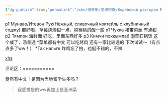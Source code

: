 ```yaml
---
{"dg-publish":true,"permalink":"/xhs/俄罗斯/圣彼得堡/Корейский ресторан МаккоЛи/","tags":["rednote","圣彼得堡"],"created":"2025-03-17T22:35:46.578+08:00","updated":"2025-03-20T22:46:14.392+08:00"}
---
```


 

p1 Мунвао/Итевон Рук(Нежный, сливочный коктейль с клубничный соджу) 都好喝，草莓烧酒甜一点，猕猴桃的酸一些
p1 Чукка 裙带菜丝 有点甜
p2 Тямпон 海鲜面 好吃，里面东西好多
p3 Кимчи поккымпаб 泡菜石锅饭 这个咸了，汤普通
*菜单都有中文 可以吃烤肉 还有一家比较远的 下次试试～（有点点多了ww！）
*Так нальге 炸鸡忘了拍，也挺不错的，不辣

[xhs](https://www.xiaohongshu.com/explore/63e6c66f0000000012030bb9?xsec_token=ABO2F1DpuIpklNGYT5aDsMvbwg4hoRHPx-s7B6idVaS-I=&xsec_source=pc_user)

评论区：===========

竟然有中文！是因为当地留学生多吗？

> 我感觉是的ww再加上是亚洲菜